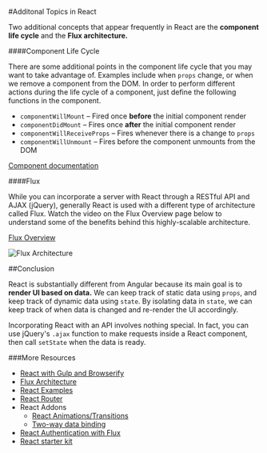 #Additonal Topics in React

Two additional concepts that appear frequently in React are the **component life cycle** and the **Flux architecture.**

####Component Life Cycle

There are some additional points in the component life cycle that you may want to take advantage of. Examples include when `props` change, or when we remove a component from the DOM. In order to perform different actions during the life cycle of a component, just define the following functions in the component.

* `componentWillMount` – Fired once **before** the initial component render
* `componentDidMount` – Fires once **after** the initial component render
* `componentWillReceiveProps` – Fires whenever there is a change to `props`
* `componentWillUnmount` – Fires before the component unmounts from the DOM

[Component documentation](https://facebook.github.io/react/docs/component-specs.html)

####Flux

While you can incorporate a server with React through a RESTful API and AJAX (jQuery), generally React is used with a different type of architecture called Flux. Watch the video on the Flux Overview page below to understand some of the benefits behind this highly-scalable architecture.

[Flux Overview](http://facebook.github.io/flux/docs/overview.html)

![Flux Architecture](https://facebook.github.io/flux/img/flux-simple-f8-diagram-explained-1300w.png)

##Conclusion

React is substantially different from Angular because its main goal is to **render UI based on data.** We can keep track of static data using `props`, and keep track of dynamic data using `state`. By isolating data in `state`, we can keep track of when data is changed and re-render the UI accordingly.

Incorporating React with an API involves nothing special. In fact, you can use jQuery's `.ajax` function to make requests inside a React component, then call `setState` when the data is ready.

###More Resources
* [React with Gulp and Browserify](http://tylermcginnis.com/reactjs-tutorial-pt-2-building-react-applications-with-gulp-and-browserify/)
* [Flux Architecture](https://facebook.github.io/flux/)
* [React Examples](http://react.rocks/)
* [React Router](https://github.com/rackt/react-router)
* React Addons
  * [React Animations/Transitions](https://facebook.github.io/react/docs/animation.html)
  * [Two-way data binding](https://facebook.github.io/react/docs/two-way-binding-helpers.html)
* [React Authentication with Flux](https://auth0.com/blog/2015/04/09/adding-authentication-to-your-react-flux-app/)
* [React starter kit](https://github.com/kriasoft/react-starter-kit)